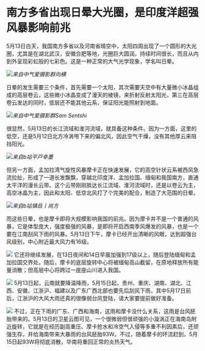 # 南方多省出现日晕大光圈，是印度洋超强风暴影响前兆

5月13日白天，我国南方多省以及河南省晴空中，太阳四周出现了一个圆形的大光圈，尤其是在湖北武汉，安徽合肥等地，光圈巨大圆润，持续时间很长，而且从内到外呈现彩虹般的七彩色。这是一种正常的大气光学现象，学名叫日晕。

![](https://inews.gtimg.com/news_bt/OkAE3PK3u5XUvQ3f9GZRKAJlXjMSKcQKHnSvuQqAWOJzUAA/1000)_来自中气爱摄影群向横_

日晕的发生需要三个条件，首先需要一个太阳，其次需要天空中有大量微小冰晶组成的高层卷云，这些微小冰晶变成了漫天的棱镜，来折射反射太阳光，第三在高层卷云发达的同时，低层还不能其他云系，保证阳光能照射到地面。

![](https://inews.gtimg.com/news_bt/ODOePOf_TRnvagje7wZcc3VAdqFvU9Lw_hDLeyzJ7lyFkAA/1000)_来自中气爱摄影群Sam
Sentshi_

很显然，5月13日的长江流域和淮河流域，就具备这种条件。因为一方面，这里的低空，还是5月12日北方冷涡甩下来的偏北风，因此空气干燥，没有其他厚云来阻挡阳光。

![](https://inews.gtimg.com/news_bt/OtdLORvGjWu96eBlyl2pbq3FLTLnvctwwZInRFRq2oCFkAA/1000)_来自b站平戸幸墨_

但另一方面，孟加拉湾气旋性风暴摩卡正在快速发展，它的高空针状云系被西风急流拉扯，形成了一道长发飘飘，穿越北印度洋、孟加拉国、缅甸和我国南方，直通太平洋的漫长云带。这个云带刚刚抵达长江流域、淮河流域时，还是以卷云为主，高空冰晶为主，因此和太阳、低空北风打了个完美的配合，制造了大范围的日晕。

![](https://inews.gtimg.com/news_bt/OozL8MGx5jv1xd62XA-lUKQd1zQrjoEd1MQ59nFpTWPnAAA/1000)_来自b站镇岳丨尚方_

而这些日晕，也是摩卡即将大规模影响我国的前兆。因为摩卡并不是一个普通的风暴，它是体型庞大，强度极强的风暴，是即将开启西南季风爆发的风暴，也是一个要在江南刮风下雨的风暴。5月13日下午，摩卡已经开出清晰的风眼，达到超强台风级别，中心附近最大风力有16级。

![](https://inews.gtimg.com/news_bt/OOOJ-ugoq5AzdAYB2m5x6b_uPMCNiygYtVOQS4XUkedX8AA/1000)
它还将继续发展，在13日夜间和14日早晨加强到17级以上，随后登陆缅甸和孟加拉国交界处。随后，摩卡的底层旋转中心将被缅甸高山截留，在原地释放所有能量消散；但高层中心将跨过一座座山川进入我国。

![](https://inews.gtimg.com/news_bt/Om8VmA55rkSUo7YK6FRpz62fHBt5wsbjae0uC5u9UoZfYAA/1000)
5月13日起，云南就要降温降雨，5月15日起，贵州、重庆、湖南、湖北、江西、安徽、江浙沪、福建以及广东广西北部也要先后刮风下雨，其中5月17日前后，江浙沪的大风大雨还真的很像弱台风登陆，请大家要提前做好准备。

![](https://inews.gtimg.com/news_bt/OVglJZJjCduM3t36alluSclNs6tJpThIHsDwgrxUzndwEAA/1000)
不过，正在下雨的广东、广西和海南，这雨和摩卡没什么关系，这雨是台风胚胎带来的。5月13日的卫星云图可见，一个很微弱但很顽强的小漩涡正在海南岛附近旋转，它就是在经历副高重压、摩卡抢水和冷空气入侵等多重不利因素后，还顽强生存，并给海南带来大暴雨的台风胚胎93W。不过，随着摩卡的环流赶到，5月15日起93W将彻底消散，华南将重回正常的炎热天气。

